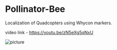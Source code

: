 # Pollinator-Bee
Localization of Quadcopters using Whycon markers.

video link - https://youtu.be/zN5eXg5qNxU

![picture](https://drive.google.com/file/d/1sUo0EULBnirSMlrr5qlWgD5BkSu4DklQ/view?usp=sharing)
